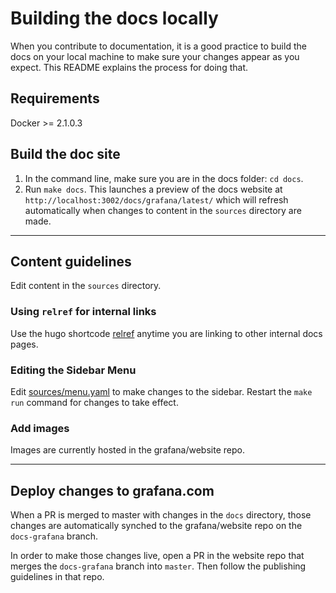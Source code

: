 # Building the docs locally

When you contribute to documentation, it is a good practice to build the docs on your local machine to make sure your changes appear as you expect. This README explains the process for doing that.

## Requirements

Docker >= 2.1.0.3

## Build the doc site

1. In the command line, make sure you are in the docs folder: `cd docs`.
2. Run `make docs`. This launches a preview of the docs website at `http://localhost:3002/docs/grafana/latest/` which will refresh automatically when changes to content in the `sources` directory are made.

---

## Content guidelines

Edit content in the `sources` directory.

### Using `relref` for internal links

Use the hugo shortcode [relref](https://gohugo.io/content-management/cross-references/#use-ref-and-relref) anytime you are linking to other internal docs pages.

### Editing the Sidebar Menu

Edit [sources/menu.yaml](sources/menu.yaml) to make changes to the sidebar. Restart the `make run` command for changes to take effect.

### Add images

Images are currently hosted in the grafana/website repo.

---

## Deploy changes to grafana.com

When a PR is merged to master with changes in the `docs` directory, those changes are automatically synched to the grafana/website repo on the `docs-grafana` branch.

In order to make those changes live, open a PR in the website repo that merges the `docs-grafana` branch into `master`. Then follow the publishing guidelines in that repo.
